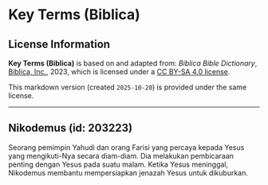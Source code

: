 # Key Terms (Biblica)

## License Information

**Key Terms (Biblica)** is based on and adapted from: _Biblica Bible Dictionary_, [Biblica, Inc.](https://www.biblica.com/), 2023, which is licensed under a [CC BY-SA 4.0 license](https://creativecommons.org/licenses/by-sa/4.0/legalcode.en).

This markdown version (created `2025-10-20`) is provided under the same license.



--------------------------------

## Nikodemus (id: 203223)

Seorang pemimpin Yahudi dan orang Farisi yang percaya kepada Yesus yang mengikuti\-Nya secara diam\-diam. Dia melakukan pembicaraan penting dengan Yesus pada suatu malam. Ketika Yesus meninggal, Nikodemus membantu mempersiapkan jenazah Yesus untuk dikuburkan.



